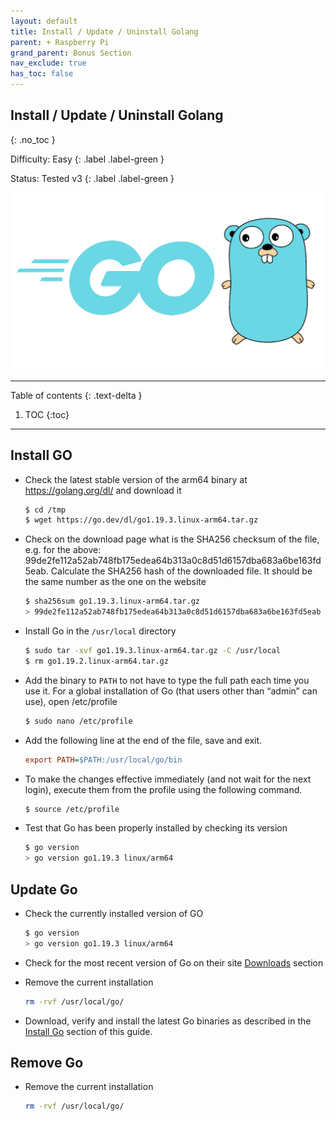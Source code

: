 ```yaml
---
layout: default
title: Install / Update / Uninstall Golang
parent: + Raspberry Pi
grand_parent: Bonus Section
nav_exclude: true
has_toc: false
---
```


## Install / Update / Uninstall Golang
{: .no_toc }

Difficulty: Easy
{: .label .label-green }

Status: Tested v3
{: .label .label-green }

![golang](../../../images/golang.png)

---

Table of contents
{: .text-delta }

1. TOC
{:toc}

---

## Install GO

* Check the latest stable version of the arm64 binary at https://golang.org/dl/ and download it

  ```sh
  $ cd /tmp
  $ wget https://go.dev/dl/go1.19.3.linux-arm64.tar.gz
  ```

* Check on the download page what is the SHA256 checksum of the file, e.g. for the above:
99de2fe112a52ab748fb175edea64b313a0c8d51d6157dba683a6be163fd5eab. Calculate the SHA256 hash of the downloaded file. It should be the same number as the one on the website

  ```sh
  $ sha256sum go1.19.3.linux-arm64.tar.gz
  > 99de2fe112a52ab748fb175edea64b313a0c8d51d6157dba683a6be163fd5eab  go1.19.3.linux-arm64.tar.gz
  ```

* Install Go in the `/usr/local` directory

  ```sh
  $ sudo tar -xvf go1.19.3.linux-arm64.tar.gz -C /usr/local
  $ rm go1.19.2.linux-arm64.tar.gz
  ```

* Add the binary to `PATH` to not have to type the full path each time you use it. For a global installation of Go (that users other than “admin” can use), open /etc/profile

  ```sh
  $ sudo nano /etc/profile
  ```

* Add the following line at the end of the file, save and exit.

  ```ini
  export PATH=$PATH:/usr/local/go/bin
  ```

* To make the changes effective immediately (and not wait for the next login), execute them from the profile using the following command.

  ```sh
  $ source /etc/profile
  ```

* Test that Go has been properly installed by checking its version

  ```sh
  $ go version
  > go version go1.19.3 linux/arm64
  ```

## Update Go

* Check the currently installed version of GO

  ```sh
  $ go version
  > go version go1.19.3 linux/arm64
  ```

* Check for the most recent version of Go on their site [Downloads](https://go.dev/dl/) section

* Remove the current installation

  ```sh
  rm -rvf /usr/local/go/
  ```

* Download, verify and install the latest Go binaries as described in the [Install Go](golang.md#install-go) section of this guide.

## Remove Go

* Remove the current installation

  ```sh
  rm -rvf /usr/local/go/
  ```